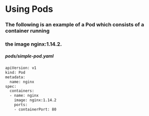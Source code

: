 # Using Pods 
### The following is an example of a Pod which consists of a container running 
### the image nginx:1.14.2. 
##### pods/simple-pod.yaml
```bash
apiVersion: v1
kind: Pod
metadata:
  name: nginx
spec:
  containers:
  - name: nginx
    image: nginx:1.14.2
    ports:
    - containerPort: 80
```
